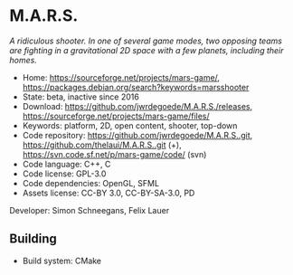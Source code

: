 # M.A.R.S.

_A ridiculous shooter. In one of several game modes, two opposing teams are fighting in a gravitational 2D space with a few planets, including their homes._

- Home: https://sourceforge.net/projects/mars-game/, https://packages.debian.org/search?keywords=marsshooter
- State: beta, inactive since 2016
- Download: https://github.com/jwrdegoede/M.A.R.S./releases, https://sourceforge.net/projects/mars-game/files/
- Keywords: platform, 2D, open content, shooter, top-down
- Code repository: https://github.com/jwrdegoede/M.A.R.S..git, https://github.com/thelaui/M.A.R.S..git (+), https://svn.code.sf.net/p/mars-game/code/ (svn)
- Code language: C++, C
- Code license: GPL-3.0
- Code dependencies: OpenGL, SFML
- Assets license: CC-BY 3.0, CC-BY-SA-3.0, PD

Developer: Simon Schneegans, Felix Lauer

## Building

- Build system: CMake
